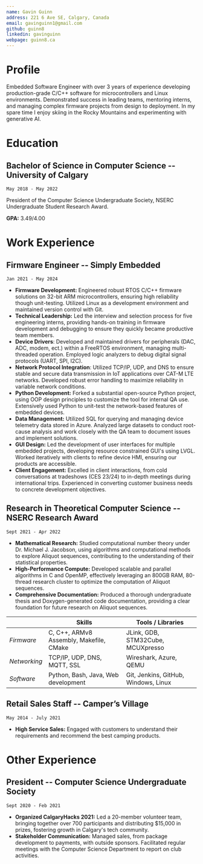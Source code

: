 ```yaml
---
name: Gavin Guinn
address: 221 6 Ave SE, Calgary, Canada
email: gavinguinn1@gmail.com
github: guinn8
linkedin: gavinguinn
webpage: guinn8.ca
---
```


# Profile

Embedded Software Engineer with over 3 years of experience developing production-grade C/C++ software for microcontrollers and Linux environments. Demonstrated success in leading teams, mentoring interns, and managing complex firmware projects from design to deployment. In my spare time I enjoy skiing in the Rocky Mountains and experimenting with generative AI.

# Education

## Bachelor of Science in Computer Science -- University of Calgary

    May 2018 - May 2022

President of the Computer Science Undergraduate Society, NSERC Undergraduate Student Research Award.

**GPA:** 3.49/4.00

# Work Experience

## Firmware Engineer -- Simply Embedded  

    Jan 2021 - May 2024

- **Firmware Development:** Engineered robust RTOS C/C++ firmware solutions on 32-bit ARM microcontrollers, ensuring high reliability though unit-testing. Utilized Linux as a development environment and maintained version control with Git.
- **Technical Leadership:** Led the interview and selection process for five engineering interns, providing hands-on training in firmware development and debugging to ensure they quickly became productive team members.
- **Device Drivers**: Developed and maintained drivers for peripherals (DAC, ADC, modem, ect.) within a FreeRTOS environment, managing multi-threaded operation. Employed logic analyzers to debug digital signal protocols (UART, SPI, I2C).
- **Network Protocol Integration**: Utilized TCP/IP, UDP, and DNS to ensure stable and secure data transmission in IoT applications over CAT-M LTE networks. Developed robust error handling to maximize reliability in variable network conditions.
- **Python Development:** Forked a substantial open-source Python project, using OOP design principles to customize the tool for internal QA use. Extensively used Python to unit-test the network-based features of embedded devices.
- **Data Management:** Utilized SQL for querying and managing device telemetry data stored in Azure. Analyzed large datasets to conduct root-cause analysis and work closely with the QA team to document issues and implement solutions.
- **GUI Design:** Led the development of user interfaces for multiple embedded projects, developing resource constrained GUI's using LVGL. Worked iteratively with clients to refine device HMI, ensuring our products are accessible.
- **Client Engagement:** Excelled in client interactions, from cold conversations at tradeshows (CES 23/24) to in-depth meetings during international trips. Experienced in converting customer business needs to concrete development objectives.

## Research in Theoretical Computer Science -- NSERC Research Award

    Sept 2021 - Apr 2022

- **Mathematical Research:** Studied computational number theory under  Dr. Michael J. Jacobson, using algorithms and computational methods to explore Aliquot sequences, contributing to the understanding of their statistical properties.
- **High-Performance Compute:** Developed scalable and parallel algorithms in C and OpenMP, effectively leveraging an 800GB RAM, 80-thread research cluster to optimize the computation of Aliquot sequences.
- **Comprehensive Documentation:** Produced a thorough undergraduate thesis and Doxygen-generated code documentation, providing a clear foundation for future research on Aliquot sequences.

|              | **Skills**                              | **Tools / Libraries**                |
| ------------ | --------------------------------------- | ------------------------------------ |
| *Firmware*   | C, C++, ARMv8 Assembly, Makefile, CMake | JLink, GDB, STM32Cube, MCUXpresso    |
| *Networking* | TCP/IP, UDP, DNS, MQTT, SSL             | Wireshark, Azure, QEMU               |
| *Software*   | Python, Bash, Java, Web development     | Git, Jenkins, GitHub, Windows, Linux |

## Retail Sales Staff -- Camper’s Village

    May 2014 - July 2021

- **High Service Sales:** Engaged with customers to understand their requirements and recommend the best camping products.

# Other Experience

## President -- Computer Science Undergraduate Society

    Sept 2020 - Feb 2021

- **Organized CalgaryHacks 2021:** Led a 20-member volunteer team, bringing together over 700 participants and distributing $15,000 in prizes, fostering growth in Calgary's tech community.
- **Stakeholder Communication:** Managed sales, from package development to payments, with outside sponsors. Facilitated regular meetings with the Computer Science Department to report on club activities.

